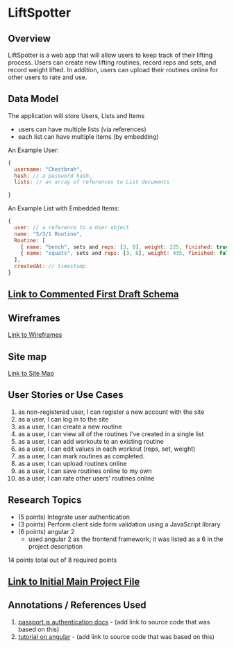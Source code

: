 # LiftSpotter 

## Overview


LiftSpotter is a web app that will allow users to keep track of their lifting process. Users can create new lifting routines, record reps and sets, and record weight lifted. In addition, users can upload their routines online for other users to rate and use. 

## Data Model
The application will store Users, Lists and Items

* users can have multiple lists (via references)
* each list can have multiple items (by embedding)

An Example User:

```javascript
{
  username: "Chestbrah",
  hash: // a password hash,
  lists: // an array of references to List documents
  
}
```

An Example List with Embedded Items:

```javascript
{
  user: // a reference to a User object
  name: "5/3/1 Routine",
  Routine: [
    { name: "bench", sets and reps: [3, 8], weight: 225, finished: true},
    { name: "squats", sets and reps: [3, 8], weight: 435, finished: false},
  ],
  createdAt: // timestamp
}
```


## [Link to Commented First Draft Schema](https://github.com/nyu-csci-ua-0480-003-fall-2017/yw1685-final-project/blob/master/src/db.js) 

## Wireframes

[Link to Wireframes](https://balsamiq.cloud/s3ici/puf7b)

## Site map

[Link to Site Map](https://balsamiq.cloud/s3ici/puf7b/r97A5)

## User Stories or Use Cases

1. as non-registered user, I can register a new account with the site
2. as a user, I can log in to the site
3. as a user, I can create a new routine
4. as a user, I can view all of the routines I've created in a single list
5. as a user, I can add workouts to an existing routine
6. as a user, I can edit values in each workout (reps, set, weight)
7. as a user, I can mark routines as completed.
8. as a user, I can upload routines online
9. as a user, I can save routines online to my own
10. as a user, I can rate other users' routines online

## Research Topics

* (5 points) Integrate user authentication
* (3 points) Perform client side form validation using a JavaScript library
* (6 points) angular 2
    * used angular 2 as the frontend framework; it was listed as a 6 in the project description

14 points total out of 8 required points

## [Link to Initial Main Project File](https://github.com/nyu-csci-ua-0480-003-fall-2017/yw1685-final-project/blob/master/src/app.js) 

## Annotations / References Used

1. [passport.js authentication docs](http://passportjs.org/docs) - (add link to source code that was based on this)
2. [tutorial on angular](https://www.w3schools.com/angular/) - (add link to source code that was based on this)

